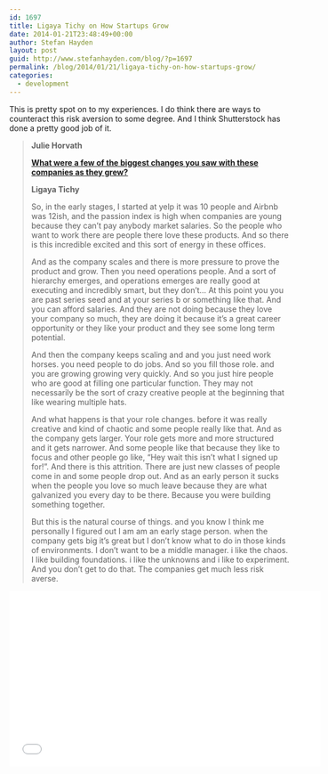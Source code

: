 ```yaml
---
id: 1697
title: Ligaya Tichy on How Startups Grow
date: 2014-01-21T23:48:49+00:00
author: Stefan Hayden
layout: post
guid: http://www.stefanhayden.com/blog/?p=1697
permalink: /blog/2014/01/21/ligaya-tichy-on-how-startups-grow/
categories:
  - development
---
```

This is pretty spot on to my experiences. I do think there are ways to counteract this risk aversion to some degree. And I think Shutterstock has done a pretty good job of it.
<blockquote><strong>Julie Horvath</strong>

<a href="https://www.youtube.com/watch?v=XqSooZhyR3w&amp;t=51m"><strong>What were a few of the biggest changes you saw with these companies as they grew?</strong></a>

<strong>Ligaya Tichy</strong>

So, in the early stages, I started at yelp it was 10 people and Airbnb was 12ish, and the passion index is high when companies are young because they can’t pay anybody market salaries. So the people who want to work there are people there love these products. And so there is this incredible excited and this sort of energy in these offices.

And as the company scales and there is more pressure to prove the product and grow. Then you need operations people. And a sort of hierarchy emerges, and operations emerges are really good at executing and incredibly smart, but they don’t… At this point you you are past series seed and at your series b or something like that. And you can afford salaries. And they are not doing because they love your company so much, they are doing it because it’s a great career opportunity or they like your product and they see some long term potential.

And then the company keeps scaling and and you just need work horses. you need people to do jobs. And so you fill those role. and you are growing growing very quickly. And so you just hire people who are good at filling one particular function. They may not necessarily be the sort of crazy creative people at the beginning that like wearing multiple hats.

And what happens is that your role changes. before it was really creative and kind of chaotic and some people really like that. And as the company gets larger. Your role gets more and more structured and it gets narrower. And some people like that because they like to focus and other people go like, “Hey wait this isn’t what I signed up for!”. And there is this attrition. There are just new classes of people come in and some people drop out. And as an early person it sucks when the people you love so much leave because they are what galvanized you every day to be there. Because you were building something together.

But this is the natural course of things. and you know I think me personally I figured out I am am an early stage person. when the company gets big it’s great but I don’t know what to do in those kinds of environments. I don’t want to be a middle manager. i like the chaos. I like building foundations. i like the unknowns and i like to experiment. And you don’t get to do that. The companies get much less risk averse.
</blockquote>

<iframe width="560" height="315" src="//www.youtube.com/embed/XqSooZhyR3w" frameborder="0" allowfullscreen></iframe>